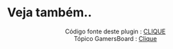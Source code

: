 <html>

<h1> Veja também.. </h1>
<center>
Código fonte deste plugin :
  <a href="https://github.com/BootingK/java/tree/master/noBug"> CLIQUE </a> <br>                 
Tópico GamersBoard :
  <a href="http://gamersboard.com.br/topic/39181-f-bantibugc-n%C3%A3o-deixe-seus-player-bugar-creeper/">Clique</a>
</center>
</html>
